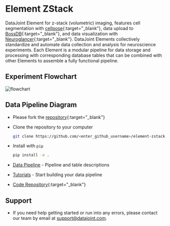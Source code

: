 # Element ZStack

DataJoint Element for z-stack (volumetric) imaging, features cell segmentation with 
[cellpose](https://github.com/MouseLand/cellpose){:target="_blank"}, data upload to 
[BossDB](https://bossdb.org/){:target="_blank"}, and data visualization with 
[Neuroglancer](https://github.com/google/neuroglancer){:target="_blank"}. DataJoint 
Elements collectively standardize and automate data collection and analysis for 
neuroscience experiments. Each Element is a modular pipeline for data storage and 
processing with corresponding database tables that can be combined with other Elements 
to assemble a fully functional pipeline.

## Experiment Flowchart

![flowchart](https://raw.githubusercontent.com/datajoint/element-zstack/main/images/flowchart.svg)

## Data Pipeline Diagram

+ Please fork the [repository](https://github.com/datajoint/element-zstack){:target="_blank"}

+ Clone the repository to your computer

  ```bash
  git clone https://github.com/<enter_github_username>/element-zstack.git
  ```

+ Install with `pip`

  ```bash
  pip install -e .
  ```

+ [Data Pipeline](./pipeline.md) - Pipeline and table descriptions

+ [Tutorials](./tutorials/index.md) - Start building your data pipeline

+ [Code Repository](https://github.com/datajoint/element-zstack/){:target="_blank"}

## Support

+ If you need help getting started or run into any errors, please contact our team by email at support@datajoint.com.

